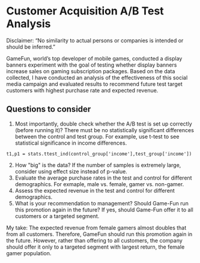 # Customer Acquisition A/B Test Analysis

Disclaimer: “No similarity to actual persons or companies is intended or should be inferred.”

GameFun, world’s top developer of mobile games, conducted a display banners experiment with the goal of testing whether display banners increase sales on gaming subscription packages. Based on the data collected, I have conducted an analysis of the effectiveness of this social media campaign and evaluated results to recommend future test target customers with highest purchase rate and expected revenue. 

## Questions to consider
1. Most importantly, double check whether the A/B test is set up correctly (before running it)?
There must be no statistically significant differences between the control and test group. For example, use t-test to see statistical significance in income differences.
```
t1,p1 = stats.ttest_ind(control_group['income'],test_group['income'])

```
2. How "big" is the data? If the number of samples is extremely large, consider using effect size instead of p-value. 
3. Evaluate the average purchase rates in the test and control for different demographics. For exmaple, male vs. female, gamer vs. non-gamer.
4. Assess the expected revenue in the test and control for different demographics.
5. What is your recommendation to management? Should Game-Fun run this promotion again in the future? If yes, should Game-Fun offer it to all customers or a targeted segment. 

My take: The expected revenue from female gamers almost doubles that from all customers. Therefore, GameFun should run this promotion again in the future. However, rather than offering to all customers, the company should offer it only to a targeted segment with largest return, the female gamer population.


